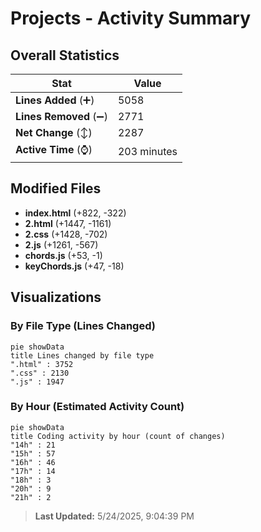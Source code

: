 # Projects - Activity Summary 

## Overall Statistics

| Stat                   | Value                                                             |
| ---------------------- | ----------------------------------------------------------------- |
| **Lines Added** (➕)   | 5058                                          |
| **Lines Removed** (➖) | 2771                                        |
| **Net Change** (↕)    | 2287                |
| **Active Time** (⌚)   | 203 minutes |


## Modified Files
- **index.html** (+822, -322)
- **2.html** (+1447, -1161)
- **2.css** (+1428, -702)
- **2.js** (+1261, -567)
- **chords.js** (+53, -1)
- **keyChords.js** (+47, -18)

## Visualizations

### By File Type (Lines Changed)

```mermaid
pie showData
title Lines changed by file type
".html" : 3752
".css" : 2130
".js" : 1947
```

### By Hour (Estimated Activity Count)

```mermaid
pie showData
title Coding activity by hour (count of changes)
"14h" : 21
"15h" : 57
"16h" : 46
"17h" : 14
"18h" : 3
"20h" : 9
"21h" : 2
```


> **Last Updated:** 5/24/2025, 9:04:39 PM